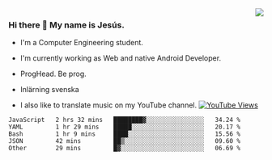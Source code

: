 <img align='right' src="https://github-readme-stats.vercel.app/api/top-langs/?username=JesusJimenezG&layout=compact&theme=dracula">

### Hi there 👋 My name is Jesús.
- I'm a Computer Engineering student.
- I'm currently working as Web and native Android Developer.

- ProgHead. Be prog.
- Inlärning svenska
- I also like to translate music on my YouTube channel. [![YouTube Views](https://img.shields.io/youtube/channel/views/UCWnlcC4_sV9Imcy9ysQpxHA?style=social)](https://www.youtube.com/channel/UCWnlcC4_sV9Imcy9ysQpxHA)

<!--START_SECTION:waka-->

```text
JavaScript   2 hrs 32 mins   ████████▓░░░░░░░░░░░░░░░░   34.24 %
YAML         1 hr 29 mins    █████░░░░░░░░░░░░░░░░░░░░   20.17 %
Bash         1 hr 9 mins     ████░░░░░░░░░░░░░░░░░░░░░   15.56 %
JSON         42 mins         ██▒░░░░░░░░░░░░░░░░░░░░░░   09.60 %
Other        29 mins         █▓░░░░░░░░░░░░░░░░░░░░░░░   06.69 %
```

<!--END_SECTION:waka-->

<!--
**JesusJimenezG/JesusJimenezG** is a ✨ _special_ ✨ repository because its `README.md` (this file) appears on your GitHub profile.

Here are some ideas to get you started:

- 🔭 I’m currently working on ...
- 🌱 I’m currently learning ...
- 👯 I’m looking to collaborate on ...
- 🤔 I’m looking for help with ...
- 💬 Ask me about ...
- 📫 How to reach me: ...
- 😄 Pronouns: ...
- ⚡ Fun fact: ...
-->
